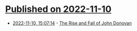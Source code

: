 # [Published on 2022-11-10](index.md)

* [2022-11-10, 15:07:14](https://news.ycombinator.com/item?id=33547536) - [The Rise and Fall of John Donovan](https://www.townandcountrymag.com/society/money-and-power/a41625115/john-donovan-mit-professor-crimes/)
